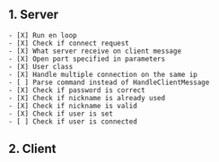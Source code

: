 ## 1. Server

 	- [X] Run en loop
   	- [X] Check if connect request
   	- [X] What server receive on client message
   	- [X] Open port specified in parameters
	- [X] User class
	- [X] Handle multiple connection on the same ip
	- [ ] Parse command instead of HandleClientMessage
	- [X] Check if password is correct
	- [X] Check if nickname is already used
	- [X] Check if nickname is valid
	- [X] Check if user is set
	- [ ] Check if user is connected

## 2. Client
